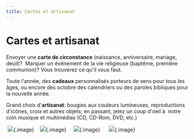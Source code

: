 ```yaml
---
title: Cartes et artisanat
---
```



Cartes et artisanat
===================

Envoyer une **carte de circonstance** (naissance, anniversaire, mariage, deuil)?  Marquer un événement de la vie religieuse (baptême, première communion)? Vous trouverez ce qu'il vous faut.

Toute l'année, des **cadeaux** personnalisés porteurs de sens pour tous les âges, ou encore dès octobre des calendriers ou des paroles bibliques pour la nouvelle année.

Grand choix d'**artisanat**: bougies aux couleurs lumineuses, reproductions d'icônes, croix et autres objets; en passant, jetez un coup d'oeil à  notre coin musique et multimédias (CD, CD-Rom, DVD, etc.)

 ![](/images/numerisation0001.jpg){.image}    ![](/images/numerisation0002.jpg){.image}     ![](/images/numerisation0003.jpg){.image}      ![](/images/numerisation0004.jpg){.image}
